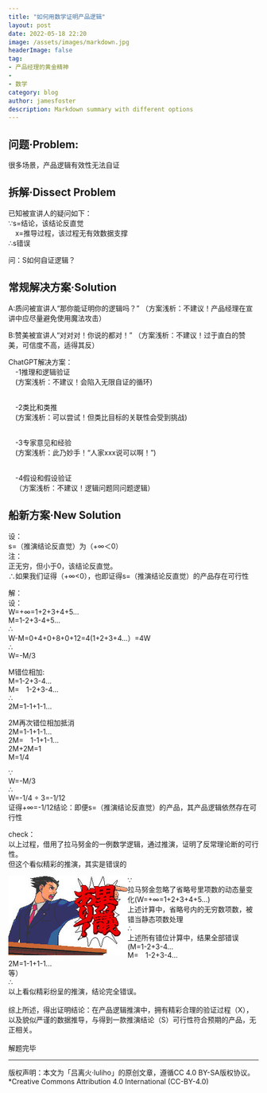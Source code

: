 ```yaml
---
title: "如何用数学证明产品逻辑"
layout: post
date: 2022-05-18 22:20
image: /assets/images/markdown.jpg
headerImage: false
tag:
- 产品经理的黄金精神
- 
- 数学
category: blog
author: jamesfoster
description: Markdown summary with different options
---
```



## 问题·Problem:
很多场景，产品逻辑有效性无法自证

## 拆解·Dissect Problem
<p>已知被宣讲人的疑问如下：
<br>∵s=结论，该结论反直觉
<br>&emsp;x=推导过程，该过程无有效数据支撑
<br>∴s错误</p>

<p>问：S如何自证逻辑？</p>

## 常规解决方案·Solution
A:质问被宣讲人“那你能证明你的逻辑吗？”
（方案浅析：不建议！产品经理在宣讲中应尽量避免使用魔法攻击）

B:赞美被宣讲人“对对对！你说的都对！”
（方案浅析：不建议！过于直白的赞美，可信度不高，适得其反）

ChatGPT解决方案：
<br>&emsp;-1推理和逻辑验证
<br>&emsp;(方案浅析：不建议！会陷入无限自证的循环)
  
<br>&emsp;-2类比和类推
<br>&emsp;(方案浅析：可以尝试！但类比目标的关联性会受到挑战)
  
<br>&emsp;-3专家意见和经验
<br>&emsp;(方案浅析：此乃妙手！“人家xxx说可以啊！”)
  
<br>&emsp;-4假设和假设验证
<br>&emsp;（方案浅析：不建议！逻辑问题同问题逻辑）

## 船新方案·New Solution
<p>设：
<br>s=（推演结论反直觉）为（+∞＜0）
<br>注：
<br>正无穷，但小于0，该结论反直觉。
<br>∴如果我们证得（+∞<0），也即证得s=（推演结论反直觉）的产品存在可行性</p>

<p>解：
<br>设：
<br>W=+∞=1+2+3+4+5...
<br>M=1-2+3-4+5...
<br>∴
<br>W-M=0+4+0+8+0+12=4(1+2+3+4...）=4W
<br>∴
<br>W=-M/3</p>

<p>M错位相加:
<br>M=1-2+3-4...
<br>M=&emsp;1-2+3-4...
<br>∴
<br>2M=1-1+1-1...</p>

<p>2M再次错位相加抵消
<br>2M=1-1+1-1...
<br>2M=&emsp;1-1+1-1...
<br>2M+2M=1
<br>M=1/4</p>

<p>∵
<br>W=-M/3
<br>∴
<br>W=-1/4 ÷ 3=-1/12
<br>证得+∞=-1/12<O
<br>结论：即便s=（推演结论反直觉）的产品，其产品逻辑依然存在可行性</p>

<p>check：
<br>以上过程，借用了拉马努金的一例数学逻辑，通过推演，证明了反常理论断的可行性。
<br>但这个看似精彩的推演，其实是错误的</p>

<img src="/assets/images/nizhuan01.jpeg" style="float: inline-start;">

<p>∵
 <br>拉马努金忽略了省略号里项数的动态量变化(W=+∞=1+2+3+4+5...) 
<br>上述计算中，省略号内的无穷数项数，被错当静态项数处理
<br>∴
<br>上述所有错位计算中，结果全部错误
<br>(M=1-2+3-4...
<br>M=&emsp;1-2+3-4...
<br>2M=1-1+1-1...
<br>等）
<br>∴
<br>以上看似精彩纷呈的推演，结论完全错误。
<br> 
<br>综上所述，得出证明结论：在产品逻辑推演中，拥有精彩合理的验证过程（X），以及貌似严谨的数据推导，与得到一款推演结论（S）可行性符合预期的产品，无正相关。
<br> 
<br>解题完毕</p>

---

版权声明：本文为「吕离火·luliho」的原创文章，遵循CC 4.0 BY-SA版权协议。
<br>*Creative Commons Attribution 4.0 International (CC-BY-4.0)
